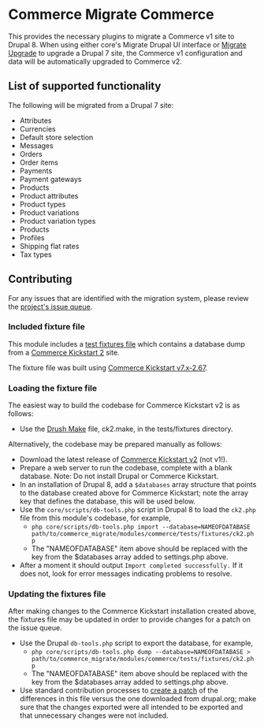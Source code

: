 # Commerce Migrate Commerce

This provides the necessary plugins to migrate a Commerce v1 site to Drupal 8.
When using either core's Migrate Drupal UI interface or [Migrate
Upgrade](https://www.drupal.org/project/migrate_upgrade) to upgrade a Drupal 7
site, the Commerce v1 configuration and data will be automatically upgraded to
Commerce v2.

## List of supported functionality

The following will be migrated from a Drupal 7 site:

* Attributes
* Currencies
* Default store selection
* Messages
* Orders
* Order items
* Payments
* Payment gateways
* Products
* Product attributes
* Product types
* Product variations
* Product variation types
* Products
* Profiles
* Shipping flat rates
* Tax types

## Contributing

For any issues that are identified with the migration system, please review the [project's issue queue](https://www.drupal.org/project/issues/commerce_migrate).

### Included fixture file

This module includes a [test fixtures file](https://www.drupal.org/docs/8/api/migrate-api/generating-database-fixtures-for-d8-migrate-tests) which contains a database dump from a [Commerce Kickstart 2](https://www.drupal.org/project/commerce_kickstart) site.

The fixture file was built using [Commerce Kickstart v7.x-2.67](https://www.drupal.org/project/commerce_kickstart/releases/7.x-2.67).

### Loading the fixture file

The easiest way to build the codebase for Commerce Kickstart v2 is as follows:

* Use the [Drush Make](https://docs.drush.org/en/8.x/make/) file, ck2.make, in the tests/fixtures directory.

Alternatively, the codebase may be prepared manually as follows:

* Download the latest release of [Commerce Kickstart v2](https://www.drupal.org/project/commerce_kickstart) (not v1!).
* Prepare a web server to run the codebase, complete with a blank database.
  Note: Do not install Drupal or Commerce Kickstart.
* In an installation of Drupal 8, add a `$databases` array structure that
  points to the database created above for Commerce Kickstart; note the array
  key that defines the database, this will be used below.
* Use the `core/scripts/db-tools.php` script in Drupal 8 to load the
  `ck2.php` file from this module's codebase, for example,
  * `php core/scripts/db-tools.php import --database=NAMEOFDATABASE path/to/commerce_migrate/modules/commerce/tests/fixtures/ck2.php`
  * The "NAMEOFDATABASE" item above should be replaced with the key
    from the $databases array added to settings.php above.
* After a moment it should output `Import completed successfully.` If it does
  not, look for error messages indicating problems to resolve.

### Updating the fixtures file

After making changes to the Commerce Kickstart installation created above, the
fixtures file may be updated in order to provide changes for a patch on the
issue queue.

* Use the Drupal `db-tools.php` script to export the database, for example,
  * `php core/scripts/db-tools.php dump --database=NAMEOFDATABASE > path/to/commerce_migrate/modules/commerce/tests/fixtures/ck2.php`
  * The "NAMEOFDATABASE" item above should be replaced with the key
    from the $databases array added to settings.php above.
* Use standard contribution processes to [create a patch](https://www.drupal.org/node/707484) of the differences in this file versus the one downloaded from drupal.org; make sure that the changes  exported were all intended to be exported and that unnecessary changes were not included.
